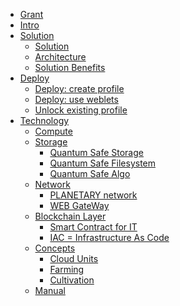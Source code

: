 - [Grant](grant.md)
- [Intro](intro/grant_intro.md)
- [Solution]()
    - [Solution](solution/solution.md)
    - [Architecture](technology/smartcontract_it/smartcontract_tfgrid3.md)
    - [Solution Benefits](solution/benefits.md)
- [Deploy]()
    - [Deploy: create profile](weblets/weblets_profile_manager.md)
    - [Deploy: use weblets](weblets/weblets_casper.md)
    - [Unlock existing profile](weblets/profile_manager_unlock.md)
- [Technology](technology/technology.md)
    - [Compute](technology/layers/capacity_layer_intro.md) 
    - [Storage](technology/qsss/qsss_home.md)
        - [Quantum Safe Storage](technology/qsss/qsss_home.md)
        - [Quantum Safe Filesystem](technology/qsss/qss_filesystem.md)
        - [Quantum Safe Algo](technology/qsss/qss_algorithm.md)
    - [Network](technology/primitives/network/network.md)
    	- [PLANETARY network](technology/primitives/network/planetary_network.md)
    	- [WEB GateWay](technology/primitives/network/webgw.md)
    - [Blockchain Layer](technology/layers/3layer_approach.md)
        - [Smart Contract for IT](technology/smartcontract_it/smartcontract_tfgrid3.md)
        - [IAC = Infrastructure As Code](technology/smartcontract_it/smartcontract_iac.md)
    - [Concepts](technology/grid/concepts/cloudunits.md)
        - [Cloud Units](technology/grid/concepts/cloudunits.md)
        - [Farming](technology/grid/concepts/farming.md)
        - [Cultivation](technology/grid/concepts/cultivation.md)
    - [Manual](technology/manual.md)

<!-- - [Zero Hacking Surface](technology/zos/benefits/zero_hacking_surface.md) -->

